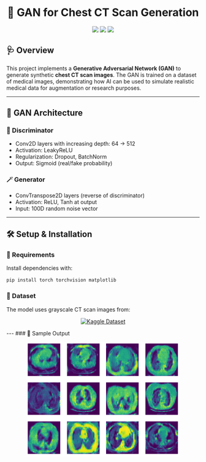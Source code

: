 <h1 align="center">🧠 GAN for Chest CT Scan Generation</h1>
<p align="center">
  <img src="https://img.shields.io/badge/DeepLearning-GAN-blue?style=for-the-badge" />
  <img src="https://img.shields.io/badge/PyTorch-Framework-red?style=for-the-badge" />
  <img src="https://img.shields.io/badge/Medical-Imaging-green?style=for-the-badge" />
</p>

## 🩺 Overview

This project implements a **Generative Adversarial Network (GAN)** to generate synthetic **chest CT scan images**. The GAN is trained on a dataset of medical images, demonstrating how AI can be used to simulate realistic medical data for augmentation or research purposes.

---

## 🧠 GAN Architecture

### 🧾 Discriminator
- Conv2D layers with increasing depth: 64 → 512
- Activation: LeakyReLU
- Regularization: Dropout, BatchNorm
- Output: Sigmoid (real/fake probability)

### 🪄 Generator
- ConvTranspose2D layers (reverse of discriminator)
- Activation: ReLU, Tanh at output
- Input: 100D random noise vector

---

## 🛠️ Setup & Installation

### 🔧 Requirements

Install dependencies with:

```bash
pip install torch torchvision matplotlib
```
### 📁 Dataset
The model uses grayscale CT scan images from:
<p align="center">
  <a href="https://www.kaggle.com/datasets/mohamedhanyyy/chest-ctscan-images" target="_blank">
    <img src="https://img.shields.io/badge/View%20Dataset%20on-Kaggle-blue?style=for-the-badge&logo=kaggle" alt="Kaggle Dataset">
  </a>
</p>
---
### 🎨 Sample Output

<p align="center"> <img src="outputs/sampleOutput.png" width="400" alt="Generated Chest CT Scan"> </p>
